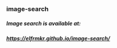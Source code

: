 ### image-search

##### Image search is available at: 
##### https://elfrmkr.github.io/image-search/
